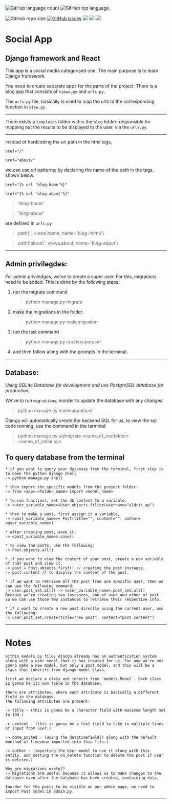 ![GitHub language count](https://img.shields.io/github/languages/count/A1dricAP/Social?color=green)
![GitHub top language](https://img.shields.io/github/languages/top/A1dricAP/Social)

![GitHub repo size](https://img.shields.io/github/repo-size/A1dricAP/Social)
[![GitHub issues](https://img.shields.io/github/issues/A1dricAP/Social)](https://github.com/A1dricAP/Social/issues)
<img src="https://img.shields.io/badge/django-v3.1.0-yellow"/>
<img src="https://img.shields.io/badge/license-MIT-blue">
<img src="https://img.shields.io/badge/dependencies-up to date-<COLOR>">

# Social App

## Django framework and React

This app is a social media categorised one. The main purpose is to learn Django framework.

You need to create separate apps for the parts of the project. There is a blog app that consists of `views.py` and `urls.py`.

The `urls.py` file, basically is used to map the urls to the corresponding function in `view.py`.

---

There exists a `templates` folder within the `blog` folder; responsible for mapping out the results to be displayed to the user, via the `urls.py`.

---

instead of hardcoding the url path in the html tags,

```
href="/"

href="about/"
```

we can use url patterns; by declaring the name of the path in the tags. shown below.

```
href="{% url 'blog-home'%}"

href="{% url 'blog-about'%}"
```

> 'blog-home'

> 'blog-about'

are defined in `urls.py`

> path('', views.home, name='blog-home')

> path('about/', views.about, name='blog-about')

---

## Admin privilegdes:

For admin priviledges, we've to create a super user. For this, migrations need to be added. This is done by the following steps:

1. run the migrate command
   > python manage.py migrate
2. make the migrations in the folder.
   > python manage.py makemigration
3. run the last command
   > python manage.py createsuperuser
4. and then follow along with the prompts in the terminal.

---

## Database:

_Using SQLite Database for development and use PostgreSQL database for production._

We've to run `migrations`; inorder to update the database with any changes.

> python manage.py makemigrations

Django will automatically create the backend SQL for us, to view the sql code running, use the command in the terminal:

> python manage.py sqlmigrate <name_of_rootfolder> <name_of_initial.py>

## To query database from the terminal

```
* if you want to query your database from the terminal, first step is to open the python django shell
-> python manage.py shell

* then import the specific models from the project folder.
-> from <app>.<folder_name> import <model_name>

* to run functions, set the db content to a variable.
-> <user_variable_name>=User.objects.filter(username="aldric_ap")

* then to make a post, first assign it a variable,
-> <post_variable_name>= Post(title="", content="", author=<user_variable_name>)

* after creating post, save it.
-> <post_variable_name>.save()

* to view the posts, use the following:
-> Post.objects.all()

* if you want to view the content of your post, create a new variable of that post and view it.
-> post = Post.objects.first() // creating the post instance.
-> post.content // to display the content of the post.

* if we want to retrieve all the post from one specific user, then we can use the following command:
-> user.post_set.all() -> <user_variable_name>.post_set.all()
Because we're creating two instances, one of user and other of post. So we can use those two instances to retrieve their respective info.

* if i want to create a new post directly using the current user, use the following:
-> user.post_set.create(title="new post", content="post content")
```

---

# **Notes**

```
within models.py file; django already has an authentication system along with a user model that it has created for us. For now we're not gonna make a new model, but only a post model. and this will be a class that inherits from django model class.

first we declare a class and inherit from `models.Model`. Each class is gonna be its own table in the database.

there are attributes. where each attribute is basically a different field in the database.
The following attributes are present:

-> title - (this is gonna be a character field with maximum length set to 100.)

-> content - (this is gonna be a text field to take in multiple lines of input from user.)

-> date_posted - (using the datetimefield() along with the default moethod of timezone imported into this file.)

-> author - (importing the User model to use it along with this entity. and setting the on_delete function to delete the post if user is deleted.)

Why are migrations useful?
-> Migrations are useful because it allows us to make changes to the database even after the database has been created, containing data.

Inorder for the posts to be visible on our admin page, we need to import Post model in admin.py.

```

---
